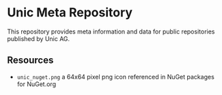 # Unic Meta Repository

This repository provides meta information and data for public repositories published by Unic AG.

## Resources

- `unic_nuget.png` a 64x64 pixel png icon referenced in NuGet packages for NuGet.org